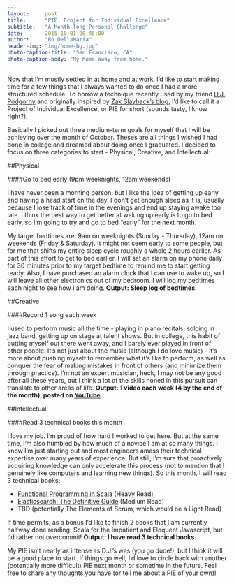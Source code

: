 ```yaml
---
layout:     post
title:      "PIE: Project for Individual Excellence"
subtitle:   "A Month-long Personal Challenge"
date:       2015-10-01 20:45:00
author:     "Bo DellaMaria"
header-img: "img/home-bg.jpg"
photo-caption-title: "San Francisco, CA"
photo-caption-body: "My home away from home."
---
```


Now that I’m mostly settled in at home and at work, I’d like to start making time for a few things that I always wanted to do once I had a more structured schedule. To borrow a technique recently used by my friend [D.J. Podgorny](https://djpodgorny.wordpress.com/2015/07/02/my-project-for-individual-excellence-pie/) and originally inspired by [Zak Slayback’s blog](http://zakslayback.com/2015/03/18/pie-project-for-individual-excellence), I’d like to call it a Project of Individual Excellence, or PIE for short (sounds tasty, I know right?).

Basically I picked out three medium-term goals for myself that I will be achieving over the month of October. Theses are all things I wished I had done in college and dreamed about doing once I graduated. I decided to focus on three categories to start - Physical, Creative, and Intellectual:

##Physical

####Go to bed early (9pm weeknights, 12am weekends)

I have never been a morning person, but I like the idea of getting up early and having a head start on the day. I don’t get enough sleep as it is, usually because I lose track of time in the evenings and end up staying awake too late. I think the best way to get better at waking up early is to go to bed early, so I’m going to try and go to bed “early” for the next month.

My target bedtimes are: 9am on weeknights (Sunday - Thursday), 12am on weekends (Friday & Saturday). It might not seem early to some people, but for me that shifts my entire sleep cycle roughly a whole 2 hours earlier. As part of this effort to get to bed earlier, I will set an alarm on my phone daily for 30 minutes prior to my target bedtime to remind me to start getting ready. Also, I have purchased an alarm clock that I can use to wake up, so I will leave all other electronics out of my bedroom. I will log my bedtimes each night to see how I am doing.
**Output: Sleep log of bedtimes.**

##Creative

####Record 1 song each week

I used to perform music all the time - playing in piano recitals, soloing in jazz band, getting up on stage at talent shows. But in college, this habit of putting myself out there went away, and I barely ever played in front of other people. It’s not just about the music (although I do love music) - it’s more about pushing myself to remember what it’s like to perform, as well as conquer the fear of making mistakes in front of others (and minimize them through practice). I’m not an expert musician, heck, I may not be any good after all these years, but I think a lot of the skills honed in this pursuit can translate to other areas of life.
**Output: 1 video each week (4 by the end of the month), posted on [YouTube](https://www.youtube.com/channel/UCM_doOFPwfZV04n7ZIip2aA).**

##Intellectual

####Read 3 technical books this month

I love my job. I’m proud of how hard I worked to get here. But at the same time, I’m also humbled by how much of a novice I am at so many things. I know I’m just starting out and most engineers amass their technical expertise over many years of experience. But still, I’m sure that proactively acquiring knowledge can only accelerate this process (not to mention that I genuinely like computers and learning new things). So this month, I will read 3 technical books:
  
  * [Functional Programming in Scala](http://www.amazon.com/Functional-Programming-Scala-Paul-Chiusano/dp/1617290653) (Heavy Read)
  * [Elasticsearch: The Definitive Guide](https://www.elastic.co/guide/en/elasticsearch/guide/current/index.html) (Medium Read)
  * TBD (potentially The Elements of Scrum, which would be a Light Read)

If time permits, as a bonus I’d like to finish 2 books that I am currently halfway done reading: Scala for the Impatient and Eloquent Javascript, but I'd rather not overcommit!
**Output: I have read 3 technical books.**

My PIE isn’t nearly as intense as D.J.’s was (you go dude!), but I think it will be a good place to start. If things go well, I’d love to circle back with another (potentially more difficult) PIE next month or sometime in the future. Feel free to share any thoughts you have (or tell me about a PIE of your own)!

